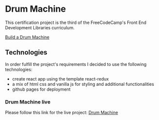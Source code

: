 # Drum Machine

This certification project is the third of the FreeCodeCamp's Front End Development Libraries curriculum.

[Build a Drum Machine](https://www.freecodecamp.org/learn/front-end-development-libraries/front-end-development-libraries-projects/build-a-drum-machine)

## Technologies

In order fulfill the project's requirements I decided to use the following technologies:

-   create react app using the template react-redux
-   a mix of html css and vanilla js for styling and additional functionalities
-   github pages for deployment

### Drum Machine live

Please follow this link for the live project: [Drum Machine](https://dnlk86.github.io/drum-machine)
